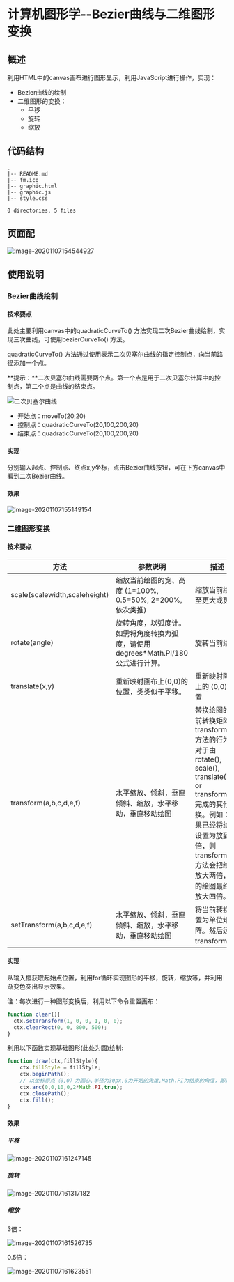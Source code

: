 # 计算机图形学--Bezier曲线与二维图形变换

## 概述

利用HTML中的canvas画布进行图形显示，利用JavaScript进行操作，实现：

- Bezier曲线的绘制
- 二维图形的变换：
  - 平移
  - 旋转
  - 缩放

## 代码结构

```
.
|-- README.md 
|-- fm.ico         
|-- graphic.html   
|-- graphic.js
|-- style.css

0 directories, 5 files

```

## 页面配

![image-20201107154544927](https://github.com/FmKnight/Images/blob/master/2020-11-07-计算机图形学/image-20201107154544927.png)

## 使用说明

### Bezier曲线绘制

#### 技术要点

此处主要利用canvas中的quadraticCurveTo() 方法实现二次Bezier曲线绘制，实现三次曲线，可使用bezierCurveTo() 方法。

quadraticCurveTo() 方法通过使用表示二次贝塞尔曲线的指定控制点，向当前路径添加一个点。

**提示：**二次贝塞尔曲线需要两个点。第一个点是用于二次贝塞尔计算中的控制点，第二个点是曲线的结束点。

![二次贝塞尔曲线](https://airknight.oss-cn-shanghai.aliyuncs.com/img/quadraticcurve.gif)

- 开始点：moveTo(20,20)
- 控制点：quadraticCurveTo(20,100,200,20)
- 结束点：quadraticCurveTo(20,100,200,20)

#### 实现

分别输入起点、控制点、终点x,y坐标，点击Bezier曲线按钮，可在下方canvas中看到二次Bezier曲线。

#### 效果

![image-20201107155149154](https://github.com/FmKnight/Images/blob/master/2020-11-07-计算机图形学/image-20201107155149154.png)

### 二维图形变换

#### 技术要点

| 方法                          | 参数说明                                                     | 描述                                                         |
| ----------------------------- | ------------------------------------------------------------ | ------------------------------------------------------------ |
| scale(scalewidth,scaleheight) | 缩放当前绘图的宽、高度 (1=100%, 0.5=50%, 2=200%, 依次类推)   | 缩放当前绘图至更大或更小                                     |
| rotate(angle)                 | 旋转角度，以弧度计。如需将角度转换为弧度，请使用 degrees*Math.PI/180 公式进行计算。 | 旋转当前绘图                                                 |
| translate(x,y)                | 重新映射画布上(0,0)的位置，类类似于平移。                    | 重新映射画布上的 (0,0) 位置                                  |
| transform(a,b,c,d,e,f)        | 水平缩放、倾斜，垂直倾斜、缩放，水平移动，垂直移动绘图       | 替换绘图的当前转换矩阵。transform() 方法的行为相对于由 rotate(), scale(), translate(), or transform() 完成的其他变换。例如：如果已经将绘图设置为放到两倍，则 transform() 方法会把绘图放大两倍，您的绘图最终将放大四倍。 |
| setTransform(a,b,c,d,e,f)     | 水平缩放、倾斜，垂直倾斜、缩放，水平移动，垂直移动绘图       | 将当前转换重置为单位矩阵。然后运行 transform()。             |



#### 实现

从输入框获取起始点位置，利用for循环实现图形的平移，旋转，缩放等，并利用渐变色突出显示效果。

注：每次进行一种图形变换后，利用以下命令重置画布：

```javascript
function clear(){
  ctx.setTransform(1, 0, 0, 1, 0, 0);
  ctx.clearRect(0, 0, 800, 500);  
}
```

利用以下函数实现基础图形(此处为圆)绘制:

```javascript
function draw(ctx,fillStyle){
    ctx.fillStyle = fillStyle;
    ctx.beginPath();
    // 以坐标原点（0,0）为圆心,半径为30px,0为开始的角度,Math.PI为结束的角度，即180度，最后一个参数表示顺时针方向绘制
    ctx.arc(0,0,10,0,2*Math.PI,true);
    ctx.closePath();
    ctx.fill();
}   
```

#### 效果

##### 平移

![image-20201107161247145](https://github.com/FmKnight/Images/blob/master/2020-11-07-计算机图形学/image-20201107161247145.png)

##### 旋转

![image-20201107161317182](https://github.com/FmKnight/Images/blob/master/2020-11-07-计算机图形学/image-20201107161317182.png)

##### 缩放

3倍：

![image-20201107161526735](https://github.com/FmKnight/Images/blob/master/2020-11-07-计算机图形学/image-20201107161526735.png)

0.5倍：

![image-20201107161623551](https://github.com/FmKnight/Images/blob/master/2020-11-07-计算机图形学/image-20201107161623551.png)





